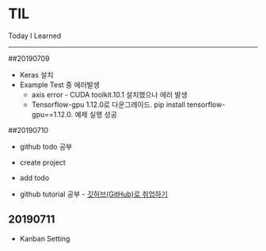 # TIL
Today I Learned

---
##20190709
* Keras 설치
* Example Test 중 에러발생
  * axis error - CUDA toolkit.10.1 설치했으나 에러 발생
  * Tensorflow-gpu 1.12.0로 다운그레이드. pip install tensorflow-gpu==1.12.0. 예제 실행 성공

##20190710
* github todo 공부
 * create project
 * add todo 

* github tutorial 공부 - [깃허브(GitHub)로 취업하기](https://sujinlee.me/professional-github/)

## 20190711
* Kanban Setting


